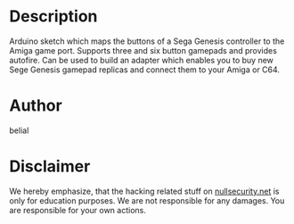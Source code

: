 # Description
Arduino sketch which maps the buttons of a Sega Genesis controller
to the Amiga game port. Supports three and six button gamepads and
provides autofire. Can be used to build an adapter which enables
you to buy new Sege Genesis gamepad replicas and connect them to
your Amiga or C64.

# Author
belial

# Disclaimer
We hereby emphasize, that the hacking related stuff on
[nullsecurity.net](http://nullsecurity.net) is only for education purposes.
We are not responsible for any damages. You are responsible for your own
actions.
